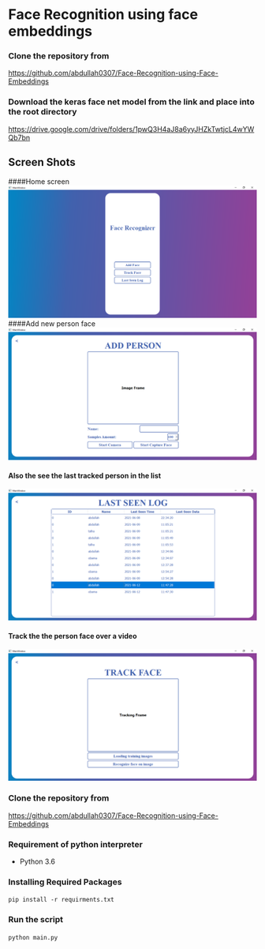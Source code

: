 # Face Recognition using face embeddings

### Clone the repository from 
https://github.com/abdullah0307/Face-Recognition-using-Face-Embeddings

### Download the keras face net model from the link and place into the root directory
https://drive.google.com/drive/folders/1pwQ3H4aJ8a6yyJHZkTwtjcL4wYWQb7bn

## Screen Shots
####Home screen
![images/1.png](images/1.png)
####Add new person face 
![images/2.png](images/2.png)
#### Also the see the last tracked person in the list
![images/3.png](images/3.png)
#### Track the the person face over a video
![images/4.png](images/4.png)

### Clone the repository from 
https://github.com/abdullah0307/Face-Recognition-using-Face-Embeddings

### Requirement of python interpreter
* Python 3.6

### Installing Required Packages
`pip install -r requirments.txt`

### Run the script
`python main.py`

